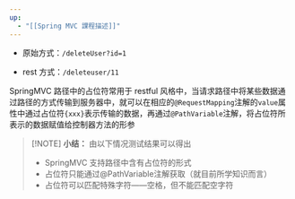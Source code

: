 ```yaml
---
up:
  - "[[Spring MVC 課程描述]]"
---
```

- 原始方式：`/deleteUser?id=1`

- rest 方式：`/deleteuser/11`

SpringMVC 路径中的占位符常用于 restful 风格中，当请求路径中将某些数据通过路径的方式传输到服务器中，就可以在相应的`@RequestMapping`注解的`value`属性中通过占位符`{xxx}`表示传输的数据，再通过`@PathVariable`注解，将占位符所表示的数据赋值给控制器方法的形参

> [!NOTE] **小结：** 由以下情况测试结果可以得出
> - SpringMVC 支持路径中含有占位符的形式
> - 占位符只能通过@PathVariable注解获取（就目前所学知识而言）
> - 占位符可以匹配特殊字符——空格，但不能匹配空字符
